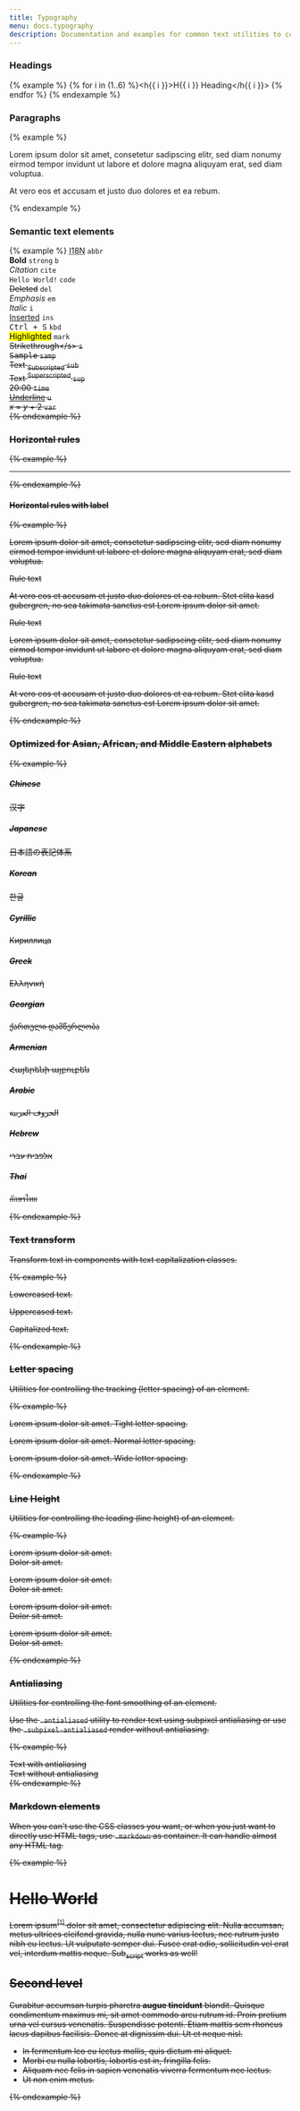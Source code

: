 ```yaml
---
title: Typography
menu: docs.typography
description: Documentation and examples for common text utilities to control alignment, wrapping, weight, and more.
---
```


### Headings

{% example %}
{% for i in (1..6) %}<h{{ i }}>H{{ i }} Heading</h{{ i }}>
{% endfor %}
{% endexample %}

### Paragraphs

{% example %}
<p>Lorem ipsum dolor sit amet, consetetur sadipscing elitr, sed diam nonumy eirmod tempor invidunt ut labore et dolore magna aliquyam erat, sed diam voluptua.</p>
<p>At vero eos et accusam et justo duo dolores et ea rebum.</p>
{% endexample %}

### Semantic text elements

{% example %}
<abbr title="Internationalization">I18N</abbr><hide> <code class="ml-2">abbr</code><br/></hide>
<strong>Bold</strong><hide> <code class="ml-2">strong</code> <code>b</code><br/></hide>
<cite>Citation</cite><hide> <code class="ml-2">cite</code><br/></hide>
<code>Hello World!</code><hide> <code class="ml-2">code</code><br/></hide>
<del>Deleted</del><hide> <code class="ml-2">del</code><br/></hide>
<em>Emphasis</em><hide> <code class="ml-2">em</code><br/></hide>
<i>Italic</i><hide> <code class="ml-2">i</code><br/></hide>
<ins>Inserted</ins><hide> <code class="ml-2">ins</code><br/></hide>
<kbd>Ctrl + S</kbd><hide> <code class="ml-2">kbd</code><br/></hide>
<mark>Highlighted</mark><hide> <code class="ml-2">mark</code><br/></hide>
<s>Strikethrough</s<hide>> <code class="ml-2">s</code><br/></hide>
<samp>Sample</samp><hide> <code class="ml-2">samp</code><br/></hide>
Text <sub>Subscripted</sub><hide> <code class="ml-2">sub</code><br/></hide>
Text <sup>Superscripted</sup><hide> <code class="ml-2">sup</code><br/></hide>
<time>20:00</time><hide> <code class="ml-2">time</code><br/></hide>
<u>Underline</u><hide> <code class="ml-2">u</code><br/></hide>
<var>x</var> = <var>y</var> + 2<hide> <code class="ml-2">var</code><br/></hide>
{% endexample %}

### Horizontal rules

{% example %}
<hr> 
{% endexample %}

#### Horizontal rules with label

{% example %}
<p>
  Lorem ipsum dolor sit amet, consetetur sadipscing elitr, sed diam nonumy eirmod tempor invidunt ut labore et dolore magna aliquyam erat, sed diam voluptua.
</p>
<div class="hr-text">
  <span>Rule text</span>
</div>
<p>
  At vero eos et accusam et justo duo dolores et ea rebum. Stet clita kasd gubergren, no sea takimata sanctus est Lorem ipsum dolor sit amet.
</p>
<div class="hr-text hr-text-center">
  <span>Rule text</span>
</div>
<p>
  Lorem ipsum dolor sit amet, consetetur sadipscing elitr, sed diam nonumy eirmod tempor invidunt ut labore et dolore magna aliquyam erat, sed diam voluptua.
</p>
<div class="hr-text hr-text-right">
  <span>Rule text</span>
</div>
<p>
  At vero eos et accusam et justo duo dolores et ea rebum. Stet clita kasd gubergren, no sea takimata sanctus est Lorem ipsum dolor sit amet.
</p>
{% endexample %}


### Optimized for Asian, African, and Middle Eastern alphabets

{% example %}
<h5>Chinese</h5>
<p>汉字</p>

<h5>Japanese</h5>
<p>日本語の表記体系</p>

<h5>Korean</h5>
<p>한글</p>

<h5>Cyrillic</h5>
<p>Кириллица</p>

<h5>Greek</h5>
<p>Eλληνική</p>

<h5>Georgian</h5>
<p>ქართული დამწერლობა</p>

<h5>Armenian</h5>
<p>Հայերենի այբուբեն</p>

<h5>Arabic</h5>
<p>الحروف العربية</p>

<h5>Hebrew</h5>
<p>אלפבית עברי</p>

<h5>Thai</h5>
<p>อักษรไทย</p>
{% endexample %}

### Text transform

Transform text in components with text capitalization classes.

{% example %}
<p class="text-lowercase">Lowercased text.</p>
<p class="text-uppercase">Uppercased text.</p>
<p class="text-capitalize">Capitalized text.</p>
{% endexample %}

### Letter spacing

Utilities for controlling the tracking (letter spacing) of an element.

{% example %}
<p class="tracking-tight">Lorem ipsum dolor sit amet. Tight letter spacing.</p>
<p class="tracking-normal">Lorem ipsum dolor sit amet. Normal letter spacing.</p>
<p class="tracking-wide">Lorem ipsum dolor sit amet. Wide letter spacing.</p>
{% endexample %}

### Line Height

Utilities for controlling the leading (line height) of an element.

{% example %}
<p class="leading-none">Lorem ipsum dolor sit amet.<br>Dolor sit amet.</p>
<p class="leading-tight">Lorem ipsum dolor sit amet.<br>Dolor sit amet.</p>
<p class="leading-normal">Lorem ipsum dolor sit amet.<br>Dolor sit amet.</p>
<p class="leading-loose">Lorem ipsum dolor sit amet.<br>Dolor sit amet.</p>
{% endexample %}

### Antialiasing

Utilities for controlling the font smoothing of an element.

Use the `.antialiased` utility to render text using subpixel antialiasing or use the `.subpixel-antialiased` render without antialiasing.

{% example %}
<div class="antialiased">Text with antialiasing</div>
<div class="subpixel-antialiased">Text without antialiasing</div>
{% endexample %}

### Markdown elements

When you can't use the CSS classes you want, or when you just want to directly use HTML tags, use `.markdown` as container. It can handle almost any HTML tag.

{% example %}
<div class="markdown">
   <h1>Hello World</h1>
   <p>Lorem ipsum<sup><a>[1]</a></sup> dolor sit amet, consectetur adipiscing elit. Nulla accumsan, metus ultrices eleifend gravida, nulla nunc varius lectus, nec rutrum justo nibh eu lectus. Ut vulputate semper dui. Fusce erat odio, sollicitudin vel erat vel, interdum mattis neque. Sub<sub>script</sub> works as well!</p>
   <h2>Second level</h2>
   <p>Curabitur accumsan turpis pharetra <strong>augue tincidunt</strong> blandit. Quisque condimentum maximus mi, sit amet commodo arcu rutrum id. Proin pretium urna vel cursus venenatis. Suspendisse potenti. Etiam mattis sem rhoncus lacus dapibus facilisis. Donec at dignissim dui. Ut et neque nisl.</p>
   <ul>
      <li>In fermentum leo eu lectus mollis, quis dictum mi aliquet.</li>
      <li>Morbi eu nulla lobortis, lobortis est in, fringilla felis.</li>
      <li>Aliquam nec felis in sapien venenatis viverra fermentum nec lectus.</li>
      <li>Ut non enim metus.</li>
   </ul>
</div>
{% endexample %}

